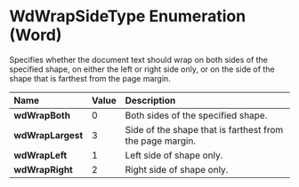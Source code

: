 
# WdWrapSideType Enumeration (Word)

Specifies whether the document text should wrap on both sides of the specified shape, on either the left or right side only, or on the side of the shape that is farthest from the page margin.



|**Name**|**Value**|**Description**|
|:-----|:-----|:-----|
|**wdWrapBoth**|0|Both sides of the specified shape.|
|**wdWrapLargest**|3|Side of the shape that is farthest from the page margin.|
|**wdWrapLeft**|1|Left side of shape only.|
|**wdWrapRight**|2|Right side of shape only.|
